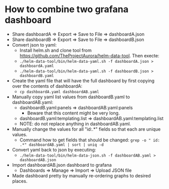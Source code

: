# How to combine two grafana dashboard
- Share dashboardA => Export => Save to File => dashboardA.json
- Share dashboardB => Export => Save to File => dashboardB.json
- Convert json to yaml:
  - Install helm.sh and clone tool from https://github.com/TheProjectAurora/helm-data-tool. Then execte:
  - ```./helm-data-tool/bin/helm-data-yaml.sh -f dashboardA.json > dashboardA.yaml```
  - ```./helm-data-tool/bin/helm-data-yaml.sh -f dashboardB.json > dashboardB.yaml```
- Create the yaml file that will have the full dashboard by first copying over the contents of dashboardA:
  - ```cp dashboardA.yaml dashboardAB.yaml```
- Manually copy yaml list values from dashboardB.yaml to dashboardAB.yaml:
  - dashboardB.yaml:panels => dashboardAB.yaml:panels
    - Beware that this content might be very long.  
  - dashboardB.yaml:templating.list => dashboardAB.yaml:templating.list
  - NOTE: do not replace anything in dashboardAB.yaml.
- Manually change the values for all "id:.*" fields so that each are unique values.
  - Command how to get fields that should be changed: ```grep -o " id: .*" dashboardAB.yaml | sort | uniq -d```
- Convert yaml back to json by executing: 
  - ```./helm-data-tool/bin/helm-data-json.sh -f dashboardAB.yaml > dashboardAB.json```
- Import dashboardAB.json dashboard to grafana
  - Dashboards => Manage => Import => Upload JSON file 
- Made dashboard pretty by manually re-ordering graphs to desired places.
